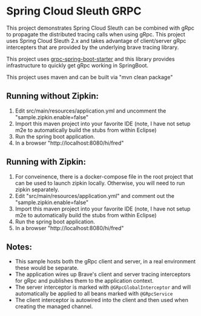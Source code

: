 # Spring Cloud Sleuth GRPC

This project demonstrates Spring Cloud Sleuth can be combined with gRpc to propagate the distributed tracing calls when using gRpc. This project
uses Spring Cloud Sleuth 2.x and takes advantage of client/server gRpc intercepters that are provided by the underlying brave tracing library.

This project uses [grpc-spring-boot-starter](https://github.com/LogNet/grpc-spring-boot-starter) and this library provides infrastructure to quickly
get gRpc working in SpringBoot.

This project uses maven and can be built via "mvn clean package"

## Running without Zipkin:

1. Edit src/main/resources/application.yml and uncomment the "sample.zipkin.enable=false"
2. Import this maven project into your favorite IDE (note, I have not setup m2e to automatically build the stubs from within Eclipse)
3. Run the spring boot application.
4. In a browser "http://localhost:8080/hi/fred"


## Running with Zipkin:

1. For conveinence, there is a docker-compose file in the root project that can be used to launch zipkin locally. Otherwise, you will need to run zipkin separately.
2. Edit "src/main/resources/application.yml" and comment out the "sample.zipkin.enable=false"
3. Import this maven project into your favorite IDE (note, I have not setup m2e to automatically build the stubs from within Eclipse)
4. Run the spring boot application.
5. In a browser "http://localhost:8080/hi/fred"


## Notes:

- This sample hosts both the gRpc client and server, in a real environment these would be separate.
- The application wires up Brave's client and server tracing interceptors for gRpc and publishes them to the application context.
- The server interceptor is marked with `@GRpcGlobalInterceptor` and will automatically be applied to all beans marked with `@GRpcService`
- The client interceptor is autowired into the client and then used when creating the managed channel.



